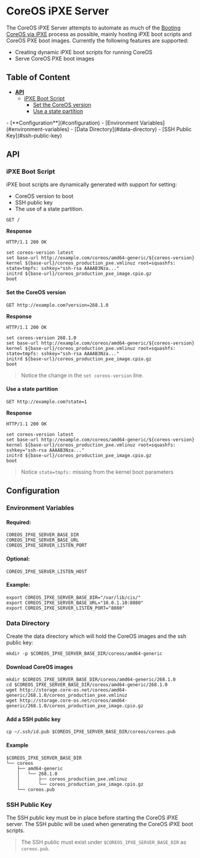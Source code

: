 # CoreOS iPXE Server

The CoreOS iPXE Server attempts to automate as much of the [Booting CoreOS via iPXE](https://coreos.com/docs/running-coreos/bare-metal/booting-with-ipxe/) process as possible, mainly hosting iPXE boot scripts and CoreOS PXE boot images. Currently the following features are supported:

 - Creating dynamic iPXE boot scripts for running CoreOS 
 - Serve CoreOS PXE boot images

## Table of Content

- [**API**](#api)
  - [iPXE Boot Script](#ipxe-boot-script)
    - [Set the CoreOS version](#set-the-coreos-version)
    - [Use a state partition](#use-a-state-partition)
<p></p>
- [**Configuration**](#configuration)
  - [Environment Variables](#environment-variables)
  - [Data Directory](#data-directory)
  - [SSH Public Key](#ssh-public-key)

## API

### iPXE Boot Script

iPXE boot scripts are dynamically generated with support for setting: 

 - CoreOS version to boot
 - SSH public key
 - The use of a state partition.

```
GET /
```

**Response**

```
HTTP/1.1 200 OK
```

```
set coreos-version latest
set base-url http://example.com/coreos/amd64-generic/${coreos-version}
kernel ${base-url}/coreos_production_pxe.vmlinuz root=squashfs: state=tmpfs: sshkey="ssh-rsa AAAAB3Nza..."
initrd ${base-url}/coreos_production_pxe_image.cpio.gz
boot
```

#### Set the CoreOS version

```
GET http://example.com?version=268.1.0
```

**Response**

```
HTTP/1.1 200 OK
```

```
set coreos-version 268.1.0
set base-url http://example.com/coreos/amd64-generic/${coreos-version}
kernel ${base-url}/coreos_production_pxe.vmlinuz root=squashfs: state=tmpfs: sshkey="ssh-rsa AAAAB3Nza..."
initrd ${base-url}/coreos_production_pxe_image.cpio.gz
boot
```

> Notice the change in the `set coreos-version` line.

#### Use a state partition

```
GET http://example.com?state=1
```

**Response**

```
HTTP/1.1 200 OK
```

```
set coreos-version latest
set base-url http://example.com/coreos/amd64-generic/${coreos-version}
kernel ${base-url}/coreos_production_pxe.vmlinuz root=squashfs: sshkey="ssh-rsa AAAAB3Nza..."
initrd ${base-url}/coreos_production_pxe_image.cpio.gz
boot
```

> Notice `state=tmpfs:` missing from the kernel boot parameters

## Configuration

### Environment Variables

#### Required:

```
COREOS_IPXE_SERVER_BASE_DIR
COREOS_IPXE_SERVER_BASE_URL
COREOS_IPXE_SERVER_LISTEN_PORT
```

#### Optional:

```
COREOS_IPXE_SERVER_LISTEN_HOST
```

#### Example:

```
export COREOS_IPXE_SERVER_BASE_DIR="/var/lib/cis/"
export COREOS_IPXE_SERVER_BASE_URL="10.0.1.10:8080"
export COREOS_IPXE_SERVER_LISTEN_PORT="8080"
```

### Data Directory

Create the data directory which will hold the CoreOS images and the ssh public key:

```
mkdir -p $COREOS_IPXE_SERVER_BASE_DIR/coreos/amd64-generic
```

#### Download CoreOS images

```
mkdir $COREOS_IPXE_SERVER_BASE_DIR/coreos/amd64-generic/268.1.0
cd $COREOS_IPXE_SERVER_BASE_DIR/coreos/amd64-generic/268.1.0
wget http://storage.core-os.net/coreos/amd64-generic/268.1.0/coreos_production_pxe.vmlinuz
wget http://storage.core-os.net/coreos/amd64-generic/268.1.0/coreos_production_pxe_image.cpio.gz
```

#### Add a SSH public key

```
cp ~/.ssh/id.pub $COREOS_IPXE_SERVER_BASE_DIR/coreos/coreos.pub
```

#### Example

```
$COREOS_IPXE_SERVER_BASE_DIR
└── coreos
    ├── amd64-generic
    │   └── 268.1.0
    │       ├── coreos_production_pxe.vmlinuz
    │       └── coreos_production_pxe_image.cpio.gz
    └── coreos.pub
```

### SSH Public Key

The SSH public key must be in place before starting the CoreOS iPXE server. The SSH public will be used when generating the CoreOS iPXE boot scripts.

> The SSH public must exist under `$COREOS_IPXE_SERVER_BASE_DIR` as `coreos.pub`.
